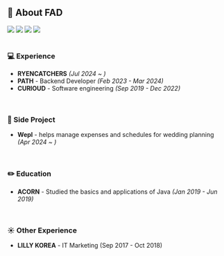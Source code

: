 
## 👋 About FAD 

<div align=left>
    <img src="https://img.shields.io/badge/Java-007396.svg?&style=for-the-badge&logo=OpenJDK&logoColor=white">
    <img src="https://img.shields.io/badge/Kotlin-7F52FF?style=for-the-badge&logo=Kotlin&logoColor=white">
    <img src="https://img.shields.io/badge/AWS-232F3E?style=for-the-badge&logo=amazonwebservices&logoColor=white">
    <img src="https://img.shields.io/badge/OpenAI-412991?style=for-the-badge&logo=OpenAI&logoColor=white">
 </div>


<br/>

### 💻 Experience
 - **RYENCATCHERS** *(Jul 2024 ~ )*
 - **PATH** - Backend Developer *(Feb 2023 - Mar 2024)*
 - **CURIOUD** - Software engineering *(Sep 2019 - Dec 2022)*

<br/>

### 📌 Side Project
 - **Wepl** - helps manage expenses and schedules for wedding planning *(Apr 2024 ~ )*

<br/>

### ✏️ Education
 - **ACORN** - Studied the basics and applications of Java *(Jan 2019 - Jun 2019)*

<br/>

### ☀️ Other Experience
 - **LILLY KOREA** - IT Marketing (Sep 2017 - Oct 2018)
